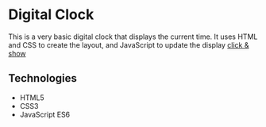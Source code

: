 #  Digital Clock

This is a very basic digital clock that displays the current time. It uses HTML and CSS to create the layout, and JavaScript to update the display
[click & show](https://hamid-js.github.io/bob/)

## Technologies

- HTML5
- CSS3
- JavaScript ES6
